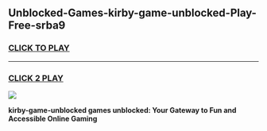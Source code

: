 
## Unblocked-Games-kirby-game-unblocked-Play-Free-srba9
<h3>
<a href="https://premium76.site?title=kirby-game-unblocked&ref=23A">CLICK TO PLAY</a></h3>
<hr>

<h3>
<a href="https://premium76.site?title=kirby-game-unblocked&ref=23A">CLICK 2 PLAY</a>
  
</h3>

<a href="https://premium76.site?title=kirby-game-unblocked&ref=23A"><img src="https://clearcache.store/games.png"></a>


**kirby-game-unblocked games unblocked: Your Gateway to Fun and Accessible Online Gaming**
